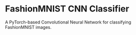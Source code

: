 # FashionMNIST CNN Classifier

A PyTorch-based Convolutional Neural Network for classifying FashionMNIST images.
